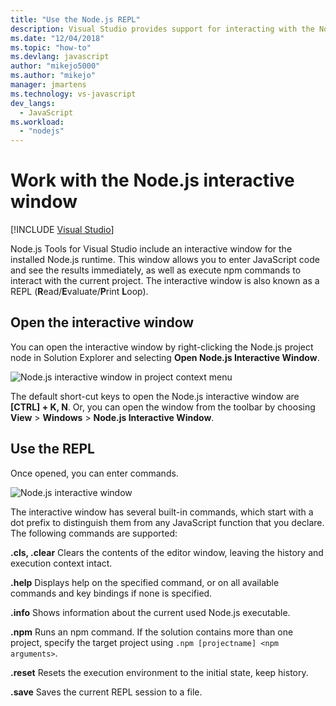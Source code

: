 ```yaml
---
title: "Use the Node.js REPL"
description: Visual Studio provides support for interacting with the Node.js runtime
ms.date: "12/04/2018"
ms.topic: "how-to"
ms.devlang: javascript
author: "mikejo5000"
ms.author: "mikejo"
manager: jmartens
ms.technology: vs-javascript
dev_langs:
  - JavaScript
ms.workload:
  - "nodejs"
---
```

# Work with the Node.js interactive window

 [!INCLUDE [Visual Studio](~/includes/applies-to-version/vs-not-mac.md)]

Node.js Tools for Visual Studio include an interactive window for the installed Node.js runtime. This window allows you to enter JavaScript code and see the results immediately, as well as execute npm commands to interact with the current project. The interactive window is also known as a REPL (**R**ead/**E**valuate/**P**rint **L**oop).

## Open the interactive window

You can open the interactive window by right-clicking the Node.js project node in Solution Explorer and selecting **Open Node.js Interactive Window**.

![Node.js interactive window in project context menu](../javascript/media/interactivewindow-open-from-project.png)

The default short-cut keys to open the Node.js interactive window are **[CTRL] + K, N**. Or, you can open the window from the toolbar by choosing **View** > **Windows** > **Node.js Interactive Window**.

## Use the REPL

Once opened, you can enter commands.

![Node.js interactive window](../javascript/media/interactivewindow.png)

The interactive window has several built-in commands, which start with a dot prefix to distinguish them from any JavaScript function that you declare. The following commands are supported:

**.cls, .clear**
Clears the contents of the editor window, leaving the history and execution context intact.

**.help**
Displays help on the specified command, or on all available commands and key bindings if none is specified.

**.info**
Shows information about the current used Node.js executable.

**.npm**
Runs an npm command. If the solution contains more than one project, specify the target project using `.npm [projectname] <npm arguments>`.

**.reset**
Resets the execution environment to the initial state, keep history.

**.save**
Saves the current REPL session to a file.